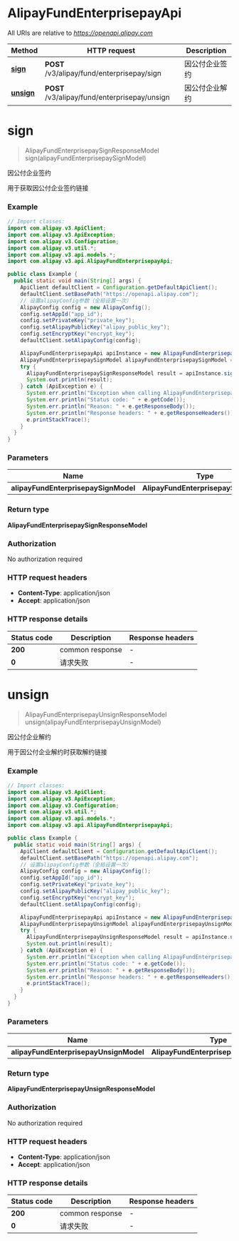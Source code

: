# AlipayFundEnterprisepayApi

All URIs are relative to *https://openapi.alipay.com*

| Method | HTTP request | Description |
|------------- | ------------- | -------------|
| [**sign**](AlipayFundEnterprisepayApi.md#sign) | **POST** /v3/alipay/fund/enterprisepay/sign | 因公付企业签约 |
| [**unsign**](AlipayFundEnterprisepayApi.md#unsign) | **POST** /v3/alipay/fund/enterprisepay/unsign | 因公付企业解约 |


<a name="sign"></a>
# **sign**
> AlipayFundEnterprisepaySignResponseModel sign(alipayFundEnterprisepaySignModel)

因公付企业签约

用于获取因公付企业签约链接

### Example
```java
// Import classes:
import com.alipay.v3.ApiClient;
import com.alipay.v3.ApiException;
import com.alipay.v3.Configuration;
import com.alipay.v3.util.*;
import com.alipay.v3.api.models.*;
import com.alipay.v3.api.AlipayFundEnterprisepayApi;

public class Example {
  public static void main(String[] args) {
    ApiClient defaultClient = Configuration.getDefaultApiClient();
    defaultClient.setBasePath("https://openapi.alipay.com");
    // 设置alipayConfig参数（全局设置一次）
    AlipayConfig config = new AlipayConfig();
    config.setAppId("app_id");
    config.setPrivateKey("private_key");
    config.setAlipayPublicKey("alipay_public_key");
    config.setEncryptKey("encrypt_key");
    defaultClient.setAlipayConfig(config);

    AlipayFundEnterprisepayApi apiInstance = new AlipayFundEnterprisepayApi(defaultClient);
    AlipayFundEnterprisepaySignModel alipayFundEnterprisepaySignModel = new AlipayFundEnterprisepaySignModel(); // AlipayFundEnterprisepaySignModel | 
    try {
      AlipayFundEnterprisepaySignResponseModel result = apiInstance.sign(alipayFundEnterprisepaySignModel);
      System.out.println(result);
    } catch (ApiException e) {
      System.err.println("Exception when calling AlipayFundEnterprisepayApi#sign");
      System.err.println("Status code: " + e.getCode());
      System.err.println("Reason: " + e.getResponseBody());
      System.err.println("Response headers: " + e.getResponseHeaders());
      e.printStackTrace();
    }
  }
}
```

### Parameters

| Name | Type | Description  | Notes |
|------------- | ------------- | ------------- | -------------|
| **alipayFundEnterprisepaySignModel** | **AlipayFundEnterprisepaySignModel**|  | [optional] |

### Return type

**AlipayFundEnterprisepaySignResponseModel**

### Authorization

No authorization required

### HTTP request headers

 - **Content-Type**: application/json
 - **Accept**: application/json

### HTTP response details
| Status code | Description | Response headers |
|-------------|-------------|------------------|
| **200** | common response |  -  |
| **0** | 请求失败 |  -  |

<a name="unsign"></a>
# **unsign**
> AlipayFundEnterprisepayUnsignResponseModel unsign(alipayFundEnterprisepayUnsignModel)

因公付企业解约

用于因公付企业解约时获取解约链接

### Example
```java
// Import classes:
import com.alipay.v3.ApiClient;
import com.alipay.v3.ApiException;
import com.alipay.v3.Configuration;
import com.alipay.v3.util.*;
import com.alipay.v3.api.models.*;
import com.alipay.v3.api.AlipayFundEnterprisepayApi;

public class Example {
  public static void main(String[] args) {
    ApiClient defaultClient = Configuration.getDefaultApiClient();
    defaultClient.setBasePath("https://openapi.alipay.com");
    // 设置alipayConfig参数（全局设置一次）
    AlipayConfig config = new AlipayConfig();
    config.setAppId("app_id");
    config.setPrivateKey("private_key");
    config.setAlipayPublicKey("alipay_public_key");
    config.setEncryptKey("encrypt_key");
    defaultClient.setAlipayConfig(config);

    AlipayFundEnterprisepayApi apiInstance = new AlipayFundEnterprisepayApi(defaultClient);
    AlipayFundEnterprisepayUnsignModel alipayFundEnterprisepayUnsignModel = new AlipayFundEnterprisepayUnsignModel(); // AlipayFundEnterprisepayUnsignModel | 
    try {
      AlipayFundEnterprisepayUnsignResponseModel result = apiInstance.unsign(alipayFundEnterprisepayUnsignModel);
      System.out.println(result);
    } catch (ApiException e) {
      System.err.println("Exception when calling AlipayFundEnterprisepayApi#unsign");
      System.err.println("Status code: " + e.getCode());
      System.err.println("Reason: " + e.getResponseBody());
      System.err.println("Response headers: " + e.getResponseHeaders());
      e.printStackTrace();
    }
  }
}
```

### Parameters

| Name | Type | Description  | Notes |
|------------- | ------------- | ------------- | -------------|
| **alipayFundEnterprisepayUnsignModel** | **AlipayFundEnterprisepayUnsignModel**|  | [optional] |

### Return type

**AlipayFundEnterprisepayUnsignResponseModel**

### Authorization

No authorization required

### HTTP request headers

 - **Content-Type**: application/json
 - **Accept**: application/json

### HTTP response details
| Status code | Description | Response headers |
|-------------|-------------|------------------|
| **200** | common response |  -  |
| **0** | 请求失败 |  -  |

